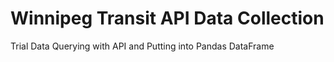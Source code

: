# Winnipeg Transit API Data Collection
 Trial Data Querying with API and Putting into Pandas DataFrame

